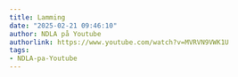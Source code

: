 ```yaml
---
title: Lamming
date: "2025-02-21 09:46:10"
author: NDLA på Youtube
authorlink: https://www.youtube.com/watch?v=MVRVN9VWK1U
tags:
- NDLA-pa-Youtube
---
```


